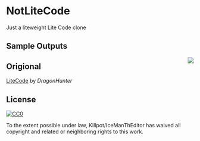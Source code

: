 # NotLiteCode
Just a liteweight Lite Code clone

## Sample Outputs
<img src="http://image.prntscr.com/image/a5b21ef0ec2044799527634cf9336172.png" align="right" />

## Origional
[LiteCode](https://github.com/AnguisCaptor/LiteCode) by *DragonHunter*

## License
[![CC0](https://licensebuttons.net/p/zero/1.0/88x31.png)](http://creativecommons.org/publicdomain/zero/1.0/)

To the extent possible under law, Killpot/IceManThEditor has waived all copyright and related or neighboring rights to this work.
